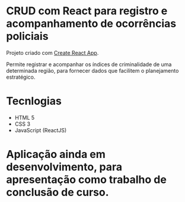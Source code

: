 # CRUD com React para registro e acompanhamento de ocorrências policiais

Projeto criado com [Create React App](https://github.com/facebook/create-react-app).

Permite registrar e acompanhar os índices de criminalidade de uma determinada região, para fornecer dados que facilitem o planejamento estratégico.

# Tecnlogias
- HTML 5
- CSS 3
- JavaScript (ReactJS)

# Aplicação ainda em desenvolvimento, para apresentação como trabalho de conclusão de curso.
